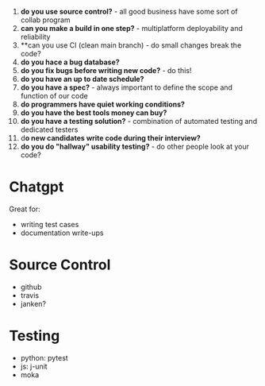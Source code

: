 
1. **do you use source control?** - all good business have some sort of collab program
2. **can you make a build in one step?** - multiplatform deployability and reliability
3. **can you use CI (clean main branch) - do small changes break the code?
4. **do you hace a bug database?** 
5. **do you fix bugs before writing new code?** - do this!
6. **do you have an up to date schedule?** 
7. **do you have a spec?** - always important to define the scope and function of our code
8. **do programmers have quiet working conditions?** 
9. **do you have the best tools money can buy?** 
10. **do you have a testing solution?** - combination of automated testing and dedicated testers 
11. d**o new candidates write code during their interview?** 
12. **do you do "hallway" usability testing?** - do other people look at your code? 

# Chatgpt
Great for:
- writing test cases
- documentation write-ups  

# Source Control
- github
- travis
- janken? 

# Testing 
- python: pytest
- js: j-unit
- moka
